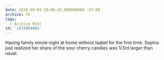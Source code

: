 ```yaml
---
date: 2016-09-03 19:06:42.000000000 -07:00
archive: fb
tags: 
  - Archive Post
id: '1472954802'
---
```


Having family movie night at home without Isabel for the first time. Sophia just realized her share of the sour cherry candies was 1/3rd larger than usual.
